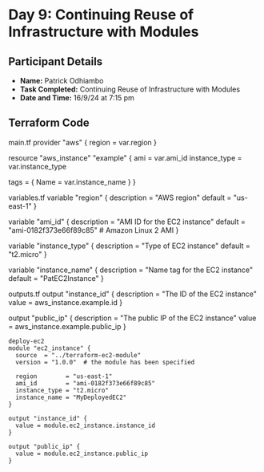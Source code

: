 # Day 9: Continuing Reuse of Infrastructure with Modules

## Participant Details

- **Name:** Patrick Odhiambo
- **Task Completed:** Continuing Reuse of Infrastructure with Modules
- **Date and Time:** 16/9/24 at 7:15 pm

## Terraform Code 

main.tf
provider "aws" { region = var.region }

resource "aws_instance" "example" { ami = var.ami_id instance_type = var.instance_type

tags = { Name = var.instance_name } }

variables.tf
variable "region" { description = "AWS region" default = "us-east-1" }

variable "ami_id" { description = "AMI ID for the EC2 instance" default = "ami-0182f373e66f89c85" # Amazon Linux 2 AMI }

variable "instance_type" { description = "Type of EC2 instance" default = "t2.micro" }

variable "instance_name" { description = "Name tag for the EC2 instance" default = "PatEC2Instance" }

outputs.tf
output "instance_id" { description = "The ID of the EC2 instance" value = aws_instance.example.id }

output "public_ip" { description = "The public IP of the EC2 instance" value = aws_instance.example.public_ip }

```
deploy-ec2
module "ec2_instance" {
  source  = "../terraform-ec2-module"
  version = "1.0.0"  # the module has been specified

  region        = "us-east-1"
  ami_id        = "ami-0182f373e66f89c85"
  instance_type = "t2.micro"
  instance_name = "MyDeployedEC2"
}

output "instance_id" {
  value = module.ec2_instance.instance_id
}

output "public_ip" {
  value = module.ec2_instance.public_ip
}

